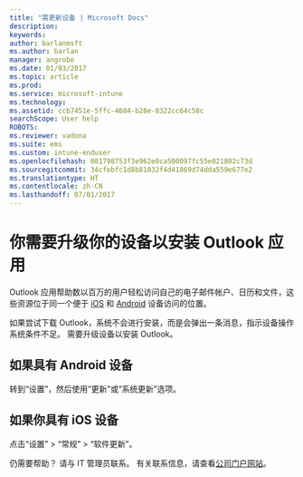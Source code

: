 ```yaml
---
title: "需更新设备 | Microsoft Docs"
description: 
keywords: 
author: barlanmsft
ms.author: barlan
manager: angrobe
ms.date: 01/03/2017
ms.topic: article
ms.prod: 
ms.service: microsoft-intune
ms.technology: 
ms.assetid: ccb7451e-5ffc-4604-b28e-8322cc64c58c
searchScope: User help
ROBOTS: 
ms.reviewer: vadona
ms.suite: ems
ms.custom: intune-enduser
ms.openlocfilehash: 081798753f3e962e0ca500097fc55e021802c73d
ms.sourcegitcommit: 34cfebfc1d8b81032f4d41869d74dda559e677e2
ms.translationtype: HT
ms.contentlocale: zh-CN
ms.lasthandoff: 07/01/2017
---
```

# <a name="you-need-to-upgrade-your-device-to-install-the-outlook-app"></a>你需要升级你的设备以安装 Outlook 应用

Outlook 应用帮助数以百万的用户轻松访问自己的电子邮件帐户、日历和文件，这些资源位于同一个便于 [iOS](https://itunes.apple.com/us/app/microsoft-outlook-email-calendar/id951937596?mt=8) 和 [Android](https://play.google.com/store/apps/details?id=com.microsoft.office.outlook) 设备访问的位置。

如果尝试下载 Outlook，系统不会进行安装，而是会弹出一条消息，指示设备操作系统条件不足。 需要升级设备以安装 Outlook。

## <a name="if-you-have-an-android-device"></a>如果具有 Android 设备
转到“设置”，然后使用“更新”或“系统更新”选项。

## <a name="if-you-have-an-ios-device"></a>如果你具有 iOS 设备
点击“设置” > “常规” > “软件更新”。

仍需要帮助？ 请与 IT 管理员联系。 有关联系信息，请查看[公司门户网站](http://portal.manage.microsoft.com)。
